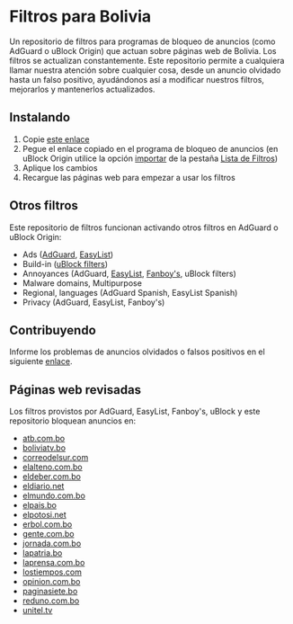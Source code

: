 # Filtros para Bolivia

Un repositorio de filtros para programas de bloqueo de anuncios (como AdGuard o uBlock Origin) que actuan sobre páginas web de Bolivia. Los filtros se actualizan constantemente. Este repositorio permite a cualquiera llamar nuestra atención sobre cualquier cosa, desde un anuncio olvidado hasta un falso positivo, ayudándonos así a modificar nuestros filtros, mejorarlos y mantenerlos actualizados.

## Instalando

1. Copie [este enlace](https://raw.githubusercontent.com/51114u9/bolivia-ublockfilters/master/bolivia-ublockfilters.txt)
2. Pegue el enlace copiado en el programa de bloqueo de anuncios (en uBlock Origin utilice la opción [importar](https://github.com/gorhill/uBlock/wiki/Filter-lists-from-around-the-web) de la pestaña [Lista de Filtros](https://github.com/gorhill/uBlock/wiki/Dashboard:-Filter-lists))
3. Aplique los cambios
4. Recargue las páginas web para empezar a usar los filtros

## Otros filtros

Este repositorio de filtros funcionan activando otros filtros en AdGuard o uBlock Origin:

* Ads ([AdGuard](https://github.com/AdguardTeam/AdguardFilters), [EasyList](https://forums.lanik.us))
* Build-in ([uBlock filters](https://github.com/uBlockOrigin/uAssets))
* Annoyances (AdGuard, [EasyList](https://github.com/easylist/easylist), [Fanboy's](https://github.com/ryanbr/fanboy-adblock), uBlock filters)
* Malware domains, Multipurpose
* Regional, languages (AdGuard Spanish, EasyList Spanish)
* Privacy (AdGuard, EasyList, Fanboy's)

## Contribuyendo

Informe los problemas de anuncios olvidados o falsos positivos en el siguiente [enlace](https://github.com/51114u9/bolivia-ublockfilters/issues).

## Páginas web revisadas

Los filtros provistos por AdGuard, EasyList, Fanboy's, uBlock y este repositorio bloquean anuncios en:

* [atb.com.bo](https://www.atb.com.bo/)
* [boliviatv.bo](http://www.boliviatv.bo/)
* [correodelsur.com](https://correodelsur.com/)
* [elalteno.com.bo](http://www.elalteno.com.bo/)
* [eldeber.com.bo](https://eldeber.com.bo/)
* [eldiario.net](https://www.eldiario.net/)
* [elmundo.com.bo](https://elmundo.com.bo/)
* [elpais.bo](https://elpais.bo/)
* [elpotosi.net](https://elpotosi.net/)
* [erbol.com.bo](http://erbol.com.bo/)
* [gente.com.bo](http://www.gente.com.bo/)
* [jornada.com.bo](https://jornada.com.bo/)
* [lapatria.bo](https://lapatria.bo/)
* [laprensa.com.bo](http://www.laprensa.com.bo/)
* [lostiempos.com](https://www.lostiempos.com/)
* [opinion.com.bo](https://www.opinion.com.bo/)
* [paginasiete.bo](https://www.paginasiete.bo/)
* [reduno.com.bo](https://www.reduno.com.bo/)
* [unitel.tv](https://www.unitel.tv/)
